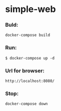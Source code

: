 # simple-web

### Buld:
```docker-compose build```
### Run:
```$ docker-compose up -d```
### Url for browser:
```http://localhost:8080/```
### Stop:
```docker-compose down```

